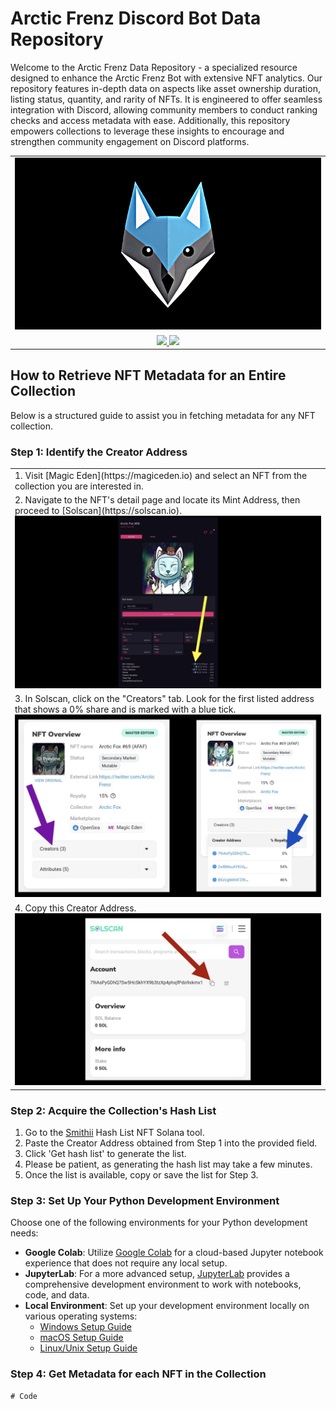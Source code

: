 # Arctic Frenz Discord Bot Data Repository

Welcome to the Arctic Frenz Data Repository - a specialized resource designed to enhance the Arctic Frenz Bot with extensive NFT analytics. Our repository features in-depth data on aspects like asset ownership duration, listing status, quantity, and rarity of NFTs. It is engineered to offer seamless integration with Discord, allowing community members to conduct ranking checks and access metadata with ease. Additionally, this repository empowers collections to leverage these insights to encourage and strengthen community engagement on Discord platforms.

<table align="center">
  <tr>
    <td>
      <img src="https://raw.githubusercontent.com/davidbeard741/arcticfrenz-data/main/images/IMG_3153.gif">
    </td>
  </tr>
  <tr>
    <td align="center">
      <a href="https://discord.gg/arcticfrenz">
        <img src="https://img.shields.io/badge/Discord-5865F2?style=for-the-badge&logo=discord&logoColor=white">
      </a>
      <a href="https://twitter.com/arcticfrenz">
        <img src="https://img.shields.io/badge/Twitter-1DA1F2?style=for-the-badge&logo=twitter&logoColor=white">
      </a> 
    </td>
  </tr>
</table>

## How to Retrieve NFT Metadata for an Entire Collection

Below is a structured guide to assist you in fetching metadata for any NFT collection.

### Step 1: Identify the Creator Address

<table>
  <tr>
    <td>
      1. Visit [Magic Eden](https://magiceden.io) and select an NFT from the collection you are interested in.
    </td>
  </tr>
  <tr>
    <td>
      2. Navigate to the NFT's detail page and locate its Mint Address, then proceed to [Solscan](https://solscan.io).
      <img src="https://raw.githubusercontent.com/davidbeard741/arcticfrenz-data/main/images/3B369D54-BACD-4747-9AC7-9A5026257145.jpeg">
    </td>
  </tr>
  <tr>
    <td>
      3. In Solscan, click on the "Creators" tab. Look for the first listed address that shows a 0% share and is marked with a blue tick. 
      <img src="https://raw.githubusercontent.com/davidbeard741/arcticfrenz-data/main/images/0D636107-2D85-4DBD-849D-E19A2B647338.jpeg">
    </td>
  </tr>
  <tr>
    <td>
      4. Copy this Creator Address.
      <img src="https://raw.githubusercontent.com/davidbeard741/arcticfrenz-data/main/images/CC753005-3372-463E-97A9-D8E0710BC5A3.jpeg">
    </td>
  </tr> 
</table>

### Step 2: Acquire the Collection's Hash List

1. Go to the [Smithii](https://tools.smithii.io/hashlist/solana) Hash List NFT Solana tool.
2. Paste the Creator Address obtained from Step 1 into the provided field.
3. Click 'Get hash list' to generate the list.
4. Please be patient, as generating the hash list may take a few minutes.
5. Once the list is available, copy or save the list for Step 3.

### Step 3: Set Up Your Python Development Environment

Choose one of the following environments for your Python development needs:

- **Google Colab**: Utilize [Google Colab](https://colab.research.google.com) for a cloud-based Jupyter notebook experience that does not require any local setup.
- **JupyterLab**: For a more advanced setup, [JupyterLab](https://jupyter.org/) provides a comprehensive development environment to work with notebooks, code, and data.
- **Local Environment**: Set up your development environment locally on various operating systems:
  - [Windows Setup Guide](https://realpython.com/python-coding-setup-windows/)
  - [macOS Setup Guide](https://www.digitalocean.com/community/tutorials/how-to-install-python-3-and-set-up-a-local-programming-environment-on-macos)
  - [Linux/Unix Setup Guide](https://itsfoss.com/python-setup-linux/)

### Step 4: Get Metadata for each NFT in the Collection

```
# Code
```
